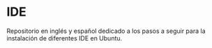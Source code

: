 # IDE
Repositorio en inglés y español dedicado a los pasos a seguir para la instalación de diferentes IDE en Ubuntu.
